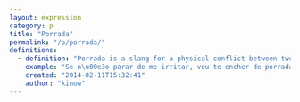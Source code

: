 ```yaml
---
layout: expression
category: p
title: "Porrada"
permalink: "/p/porrada/"
definitions:
  - definition: "Porrada is a slang for a physical conflict between two or more individuals, a fight."
    example: "Se n\u00e3o parar de me irritar, vou te encher de porrada!\nIf you don't stop annoying me, I'll beat the crap out of you!"
    created: "2014-02-11T15:32:41"
    author: "kinow"
---
```

